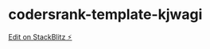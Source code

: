 # codersrank-template-kjwagi

[Edit on StackBlitz ⚡️](https://stackblitz.com/edit/codersrank-template-kjwagi)